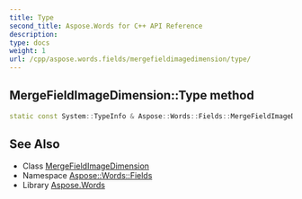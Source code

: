 ```yaml
---
title: Type
second_title: Aspose.Words for C++ API Reference
description: 
type: docs
weight: 1
url: /cpp/aspose.words.fields/mergefieldimagedimension/type/
---
```

## MergeFieldImageDimension::Type method




```cpp
static const System::TypeInfo & Aspose::Words::Fields::MergeFieldImageDimension::Type()
```

## See Also

* Class [MergeFieldImageDimension](../)
* Namespace [Aspose::Words::Fields](../../)
* Library [Aspose.Words](../../../)
